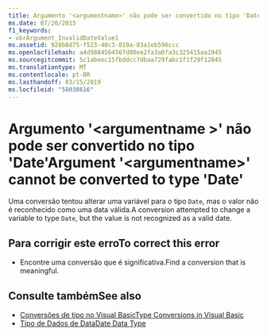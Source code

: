 ```yaml
---
title: Argumento '<argumentname>' não pode ser convertido no tipo 'Date'
ms.date: 07/20/2015
f1_keywords:
- vbrArgument_InvalidDateValue1
ms.assetid: 928b8d75-f523-40c3-819a-03a1eb596ccc
ms.openlocfilehash: a4d9884564567d00ee2fa3a0fa3c325415aa1945
ms.sourcegitcommit: 5c1abeec15fbddcc7dbaa729fabc1f1f29f12045
ms.translationtype: MT
ms.contentlocale: pt-BR
ms.lasthandoff: 03/15/2019
ms.locfileid: "58038616"
---
```

# <a name="argument-argumentname-cannot-be-converted-to-type-date"></a><span data-ttu-id="b2424-102">Argumento '\<argumentname >' não pode ser convertido no tipo 'Date'</span><span class="sxs-lookup"><span data-stu-id="b2424-102">Argument '\<argumentname>' cannot be converted to type 'Date'</span></span>
<span data-ttu-id="b2424-103">Uma conversão tentou alterar uma variável para o tipo `Date`, mas o valor não é reconhecido como uma data válida.</span><span class="sxs-lookup"><span data-stu-id="b2424-103">A conversion attempted to change a variable to type `Date`, but the value is not recognized as a valid date.</span></span>  
  
## <a name="to-correct-this-error"></a><span data-ttu-id="b2424-104">Para corrigir este erro</span><span class="sxs-lookup"><span data-stu-id="b2424-104">To correct this error</span></span>  
  
-   <span data-ttu-id="b2424-105">Encontre uma conversão que é significativa.</span><span class="sxs-lookup"><span data-stu-id="b2424-105">Find a conversion that is meaningful.</span></span>  
  
## <a name="see-also"></a><span data-ttu-id="b2424-106">Consulte também</span><span class="sxs-lookup"><span data-stu-id="b2424-106">See also</span></span>

- [<span data-ttu-id="b2424-107">Conversões de tipo no Visual Basic</span><span class="sxs-lookup"><span data-stu-id="b2424-107">Type Conversions in Visual Basic</span></span>](../../visual-basic/programming-guide/language-features/data-types/type-conversions.md)
- [<span data-ttu-id="b2424-108">Tipo de Dados de Data</span><span class="sxs-lookup"><span data-stu-id="b2424-108">Date Data Type</span></span>](../../visual-basic/language-reference/data-types/date-data-type.md)
